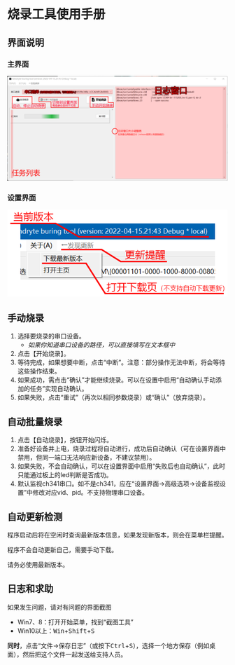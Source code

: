 # 烧录工具使用手册
## 界面说明
### 主界面
![主界面](./pics/1.png)

### 设置界面
![设置界面](./pics/2.png)

## 手动烧录
1. 选择要烧录的串口设备。
   * *如果你知道串口设备的路径，可以直接填写在文本框中*
2. 点击【开始烧录】。
3. 等待完成，如果想要中断，点击“中断”。注意：部分操作无法中断，将会等待这些操作结束。
4. 如果成功，需点击“确认”才能继续烧录。可以在设置中启用“自动确认手动添加的任务”实现自动确认。
5. 如果失败，点击“重试”（再次以相同参数烧录）或“确认”（放弃烧录）。

## 自动批量烧录
1. 点击【自动烧录】，按钮开始闪烁。
2. 准备好设备并上电，烧录过程将自动进行，成功后自动确认（可在设置界面中禁用，但同一端口无法响应新设备，不建议禁用）。
3. 如果失败，不会自动确认，可以在设置界面中启用“失败后也自动确认”，此时只能通过板上的led判断是否成功。
4. 默认监视ch341串口。如不是ch341，应在“设置界面→高级选项→设备监视设置”中修改对应vid、pid。不支持物理串口设备。

## 自动更新检测
程序启动后将在空闲时查询最新版本信息，如果发现新版本，则会在菜单栏提醒。

程序不会自动更新自己，需要手动下载。

请务必使用最新版本。

## 日志和求助

如果发生问题，请对有问题的界面截图
* Win7、8：打开开始菜单，找到“截图工具”
* Win10以上：<kbd>Win</kbd>+<kbd>Shift</kbd>+<kbd>S</kbd>

**同时**，点击“文件→保存日志”（或按下<kbd>Ctrl</kbd>+<kbd>S</kbd>），选择一个地方保存（例如桌面），然后把这个文件一起发送给支持人员。
